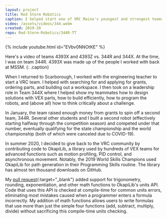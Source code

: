 ```yaml
---
layout: project
title: Red Storm Robotics
caption: I helped start one of VRC Maine's youngest and strongest teams.
video: /assets/videos/344.webm
created: 2019-20
repo: Red-Storm-Robotics/344R-TT
---
```


{% include youtube.html id="EVbv0NNOtKE" %}

Here's a video of teams 4393X and 4393Z vs. 344R and 344X. At the time, I was on team 344R. 4393X was made up of the people I worked with back at MSSM.
{: .caption}

When I returned to Scarborough, I worked with the engineering teacher to start a VRC team. I helped with searching for and applying for grants, ordering parts, and building out a workspace. I then took on a leadership role in Team 344X where I helped show my teammates how to design solutions with VEX parts, how to build efficiently, how to program the robots, and (above all) how to think critically about a challenge.

In January, the team raised enough money from grants to spin off a second team, 344R. Several other students and I built a second robot (effectively starting halfway through the competition season) and competed under that number, eventually qualifying for the state championship and the world championship (both of which were canceled due to COVID-19).

In summer 2020, I decided to give back to the VRC community by contributing code to OkapiLib, a library used by hundreds of VEX teams for advanced functions such as motion profiling, PID control, and asynchronous movement. Notably, the 2019 World Skills Champions used OkapiLib for path generation in their Programming Skills routine. The library has almost ten thousand downloads on GitHub.

My [pull request](https://github.com/OkapiLib/OkapiLib/pull/445){:target="_blank"} added support for trigonometry, rounding, exponentiation, and other math functions to OkapiLib's units API. Code that uses this API is checked at compile-time for common units errors, eliminating most mistakes caused when a programmer enters a formula incorrectly. My addition of math functions allows users to write formulas that use more than just the simple four functions (add, subtract, multiply, divide) without sacrificing this compile-time units checking.
